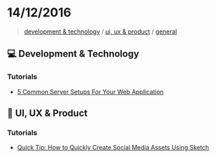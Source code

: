 # 14/12/2016

> [development & technology](#computer-development--technology) / [ui, ux & product](#art-ui-ux--product) / [general](#beers-general)

## :computer: Development & Technology

### Tutorials
- [5 Common Server Setups For Your Web Application](https://www.digitalocean.com/community/tutorials/5-common-server-setups-for-your-web-application)


## :art: UI, UX & Product

### Tutorials
- [Quick Tip: How to Quickly Create Social Media Assets Using Sketch](https://webdesign.tutsplus.com/tutorials/quick-tip-how-to-quickly-create-social-media-assets-using-sketch--cms-27868)